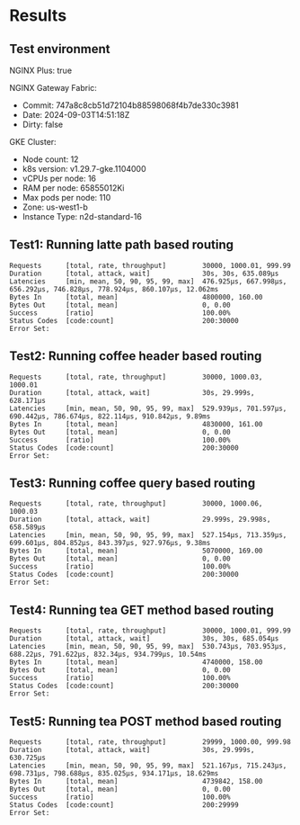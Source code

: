 # Results

## Test environment

NGINX Plus: true

NGINX Gateway Fabric:

- Commit: 747a8c8cb51d72104b88598068f4b7de330c3981
- Date: 2024-09-03T14:51:18Z
- Dirty: false

GKE Cluster:

- Node count: 12
- k8s version: v1.29.7-gke.1104000
- vCPUs per node: 16
- RAM per node: 65855012Ki
- Max pods per node: 110
- Zone: us-west1-b
- Instance Type: n2d-standard-16

## Test1: Running latte path based routing

```text
Requests      [total, rate, throughput]         30000, 1000.01, 999.99
Duration      [total, attack, wait]             30s, 30s, 635.089µs
Latencies     [min, mean, 50, 90, 95, 99, max]  476.925µs, 667.998µs, 656.292µs, 746.828µs, 778.924µs, 860.107µs, 12.062ms
Bytes In      [total, mean]                     4800000, 160.00
Bytes Out     [total, mean]                     0, 0.00
Success       [ratio]                           100.00%
Status Codes  [code:count]                      200:30000  
Error Set:
```

## Test2: Running coffee header based routing

```text
Requests      [total, rate, throughput]         30000, 1000.03, 1000.01
Duration      [total, attack, wait]             30s, 29.999s, 628.171µs
Latencies     [min, mean, 50, 90, 95, 99, max]  529.939µs, 701.597µs, 690.442µs, 786.674µs, 822.114µs, 910.842µs, 9.89ms
Bytes In      [total, mean]                     4830000, 161.00
Bytes Out     [total, mean]                     0, 0.00
Success       [ratio]                           100.00%
Status Codes  [code:count]                      200:30000  
Error Set:
```

## Test3: Running coffee query based routing

```text
Requests      [total, rate, throughput]         30000, 1000.06, 1000.03
Duration      [total, attack, wait]             29.999s, 29.998s, 658.589µs
Latencies     [min, mean, 50, 90, 95, 99, max]  527.154µs, 713.359µs, 699.601µs, 804.852µs, 843.397µs, 927.976µs, 9.38ms
Bytes In      [total, mean]                     5070000, 169.00
Bytes Out     [total, mean]                     0, 0.00
Success       [ratio]                           100.00%
Status Codes  [code:count]                      200:30000  
Error Set:
```

## Test4: Running tea GET method based routing

```text
Requests      [total, rate, throughput]         30000, 1000.01, 999.99
Duration      [total, attack, wait]             30s, 30s, 685.054µs
Latencies     [min, mean, 50, 90, 95, 99, max]  530.743µs, 703.953µs, 688.22µs, 791.622µs, 832.34µs, 934.799µs, 10.54ms
Bytes In      [total, mean]                     4740000, 158.00
Bytes Out     [total, mean]                     0, 0.00
Success       [ratio]                           100.00%
Status Codes  [code:count]                      200:30000  
Error Set:
```

## Test5: Running tea POST method based routing

```text
Requests      [total, rate, throughput]         29999, 1000.00, 999.98
Duration      [total, attack, wait]             30s, 29.999s, 630.725µs
Latencies     [min, mean, 50, 90, 95, 99, max]  521.167µs, 715.243µs, 698.731µs, 798.688µs, 835.025µs, 934.171µs, 18.629ms
Bytes In      [total, mean]                     4739842, 158.00
Bytes Out     [total, mean]                     0, 0.00
Success       [ratio]                           100.00%
Status Codes  [code:count]                      200:29999  
Error Set:
```
